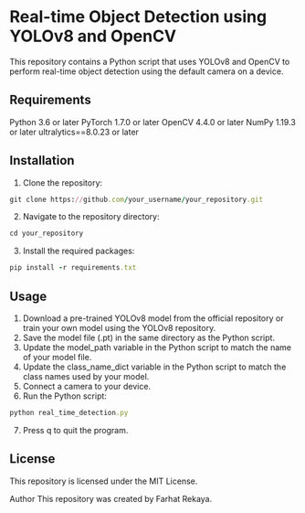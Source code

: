 # Real-time Object Detection using YOLOv8 and OpenCV

This repository contains a Python script that uses YOLOv8 and OpenCV to perform real-time object detection using the default camera on a device.

## Requirements
Python 3.6 or later
PyTorch 1.7.0 or later
OpenCV 4.4.0 or later
NumPy 1.19.3 or later
ultralytics==8.0.23 or later

## Installation
1. Clone the repository: 
```rb
git clone https://github.com/your_username/your_repository.git
```
2. Navigate to the repository directory:
```rb
cd your_repository
```
3. Install the required packages:
```rb
pip install -r requirements.txt
```
## Usage
1. Download a pre-trained YOLOv8 model from the official repository or train your own model using the YOLOv8 repository.
2. Save the model file (.pt) in the same directory as the Python script.
3. Update the model_path variable in the Python script to match the name of your model file.
4. Update the class_name_dict variable in the Python script to match the class names used by your model.
5. Connect a camera to your device.
6. Run the Python script:
```rb
python real_time_detection.py
```
7. Press q to quit the program.
## License
This repository is licensed under the MIT License.

Author
This repository was created by Farhat Rekaya.

